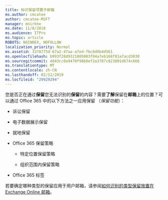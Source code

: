 ```yaml
---
title: 标识保留项置于邮箱
ms.author: cmcatee
author: cmcatee-MSFT
manager: mnirkhe
ms.date: 11/8/2018
ms.audience: ITPro
ms.topic: article
ROBOTS: NOINDEX, NOFOLLOW
localization_priority: Normal
ms.assetid: 3378775d-67a2-47aa-a7ed-fbc6d0b4d561
ms.openlocfilehash: b993f28d9321805003f04a7eb168f81a7acd3030
ms.sourcegitcommit: dd43cc0a9470f98b8ef2a3787c823801d674c666
ms.translationtype: MT
ms.contentlocale: zh-CN
ms.lasthandoff: 02/12/2019
ms.locfileid: "29929294"
---
```

您是否正在通过**保留**您无法识别的**保留**的内容？需要**了解**保留在**邮箱**上的位置？可以通过 Office 365 中的以下方法之一应用保留 （*保留功能*）： 
  
- 诉讼保留 
    
- 电子数据展示保留
    
- 就地保留
    
- Office 365 保留策略 
    
  - 特定位置保留策略
    
  - 组织范围内保留策略
    
- Office 365 标签
    
若要确定哪种类型的保留应用于用户邮箱，请参阅[如何识别的类型保留放置在 Exchange Online 邮箱](https://docs.microsoft.com/office365/securitycompliance/identify-a-hold-on-an-exchange-online-mailbox)。
  

